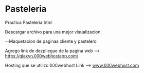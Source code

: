 # Pasteleria

Practica Pasteleria html

Descargar archivo para una mejor visualizacion

--Maquetacion de paginas cliente y pastelero

Agrego link de dezpliegue de la pagina web --> https://glaxyn.000webhostapp.com/

Hosting que se utilizo 000webhost Link --> www.000webhost.com
